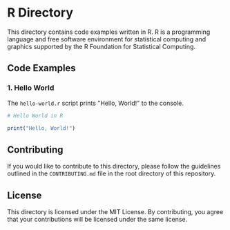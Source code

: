 # R Directory

This directory contains code examples written in R. R is a programming language and free software environment for statistical computing and graphics supported by the R Foundation for Statistical Computing.

## Code Examples

### 1. Hello World

The `hello-world.r` script prints "Hello, World!" to the console.

```r
# Hello World in R

print("Hello, World!")
```

## Contributing

If you would like to contribute to this directory, please follow the guidelines outlined in the `CONTRIBUTING.md` file in the root directory of this repository.

## License

This directory is licensed under the MIT License. By contributing, you agree that your contributions will be licensed under the same license.
